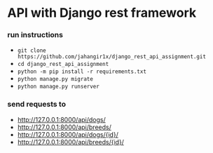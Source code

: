 # API with Django rest framework

### run instructions

* `git clone https://github.com/jahangir1x/django_rest_api_assignment.git`
* `cd django_rest_api_assignment`
* `python -m pip install -r requirements.txt`
* `python manage.py migrate`
* `python manage.py runserver`


### send requests to

* http://127.0.0.1:8000/api/dogs/
* http://127.0.0.1:8000/api/breeds/
* http://127.0.0.1:8000/api/dogs/{id}/
* http://127.0.0.1:8000/api/breeds/{id}/
